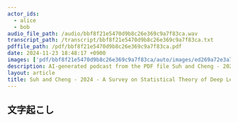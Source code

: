 ```yaml
---
actor_ids:
  - alice
  - bob
audio_file_path: /audio/bbf8f21e5470d9b8c26e369c9a7f83ca.wav
transcript_path: /transcript/bbf8f21e5470d9b8c26e369c9a7f83ca.txt
pdffile_path: /pdf/bbf8f21e5470d9b8c26e369c9a7f83ca.pdf
date: 2024-11-23 18:48:17 +0900
images: ['pdf/bbf8f21e5470d9b8c26e369c9a7f83ca/auto/images/ed269a72e3a78ed4215633da22b078279f283ec8eb8a22ebbc2cf45caf9fbf44.jpg', 'pdf/bbf8f21e5470d9b8c26e369c9a7f83ca/auto/images/b35e6e21406e5a27468eac7605652dbf68f624e8826d3f45516130bc6733b0bb.jpg', 'pdf/bbf8f21e5470d9b8c26e369c9a7f83ca/auto/images/d26766b5d365d51bc1d40a39b6a364f3ad1a1650a250b419f43c2c93f5455ff1.jpg', 'pdf/bbf8f21e5470d9b8c26e369c9a7f83ca/auto/images/0e60168913e64888444f5cb0c5748217859a48cf07710774a30412ce6fae7c79.jpg', 'pdf/bbf8f21e5470d9b8c26e369c9a7f83ca/auto/images/2a2c196011184f29d74b0541d90b48e0586472d3f162e291d086657ffdfea7f7.jpg', 'pdf/bbf8f21e5470d9b8c26e369c9a7f83ca/auto/images/1a9e9d44374919d82077f0c335173f69efef96786cefadd26b7573668e8cd0e9.jpg', 'pdf/bbf8f21e5470d9b8c26e369c9a7f83ca/auto/images/dce21d992154c9f66c2a043ec62936a1d538481b1f68b0cb496888a2e010b428.jpg', 'pdf/bbf8f21e5470d9b8c26e369c9a7f83ca/auto/images/5995ade269777d735b1d77c6ec5797e7519121ce6846fc8a6d759c989bb9e41b.jpg']
description: AI-generated podcast from the PDF file Suh and Cheng - 2024 - A Survey on Statistical Theory of Deep Learning A_JP
layout: article
title: Suh and Cheng - 2024 - A Survey on Statistical Theory of Deep Learning A_JP
---
```


## 文字起こし


